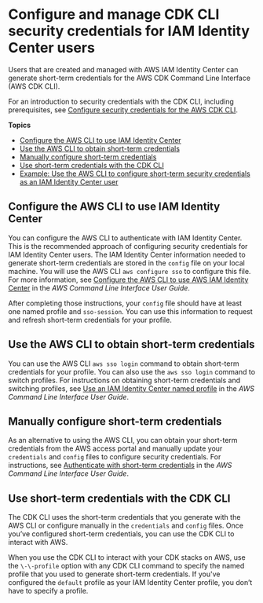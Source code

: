 # Configure and manage CDK CLI security credentials for IAM Identity Center users<a name="configure-access-sso"></a>

Users that are created and managed with AWS IAM Identity Center can generate short\-term credentials for the AWS CDK Command Line Interface \(AWS CDK CLI\)\.

For an introduction to security credentials with the CDK CLI, including prerequisites, see [Configure security credentials for the AWS CDK CLI](configure-access.md)\.

**Topics**
+ [Configure the AWS CLI to use IAM Identity Center](#configure-access-sso-cli)
+ [Use the AWS CLI to obtain short\-term credentials](#configure-access-sso-obtain)
+ [Manually configure short\-term credentials](#configure-access-sso-manual)
+ [Use short\-term credentials with the CDK CLI](#configure-access-sso-cdk)
+ [Example: Use the AWS CLI to configure short\-term security credentials as an IAM Identity Center user](configure-access-sso-example-cli.md)

## Configure the AWS CLI to use IAM Identity Center<a name="configure-access-sso-cli"></a>

You can configure the AWS CLI to authenticate with IAM Identity Center\. This is the recommended approach of configuring security credentials for IAM Identity Center users\. The IAM Identity Center information needed to generate short\-term credentials are stored in the `config` file on your local machine\. You will use the AWS CLI `aws configure sso` to configure this file\. For more information, see [Configure the AWS CLI to use AWS IAM Identity Center](https://docs.aws.amazon.com/cli/latest/userguide/cli-configure-sso.html) in the *AWS Command Line Interface User Guide*\.

After completing those instructions, your `config` file should have at least one named profile and `sso-session`\. You can use this information to request and refresh short\-term credentials for your profile\.

## Use the AWS CLI to obtain short\-term credentials<a name="configure-access-sso-obtain"></a>

You can use the AWS CLI `aws sso login` command to obtain short\-term credentials for your profile\. You can also use the `aws sso login` command to switch profiles\. For instructions on obtaining short\-term credentials and switching profiles, see [Use an IAM Identity Center named profile](https://docs.aws.amazon.com/cli/latest/userguide/sso-using-profile.html) in the *AWS Command Line Interface User Guide*\.

## Manually configure short\-term credentials<a name="configure-access-sso-manual"></a>

As an alternative to using the AWS CLI, you can obtain your short\-term credentials from the AWS access portal and manually update your `credentials` and `config` files to configure security credentials\. For instructions, see [Authenticate with short\-term credentials](https://docs.aws.amazon.com/cli/latest/userguide/cli-authentication-short-term.html) in the *AWS Command Line Interface User Guide*\.

## Use short\-term credentials with the CDK CLI<a name="configure-access-sso-cdk"></a>

The CDK CLI uses the short\-term credentials that you generate with the AWS CLI or configure manually in the `credentials` and `config` files\. Once you’ve configured short\-term credentials, you can use the CDK CLI to interact with AWS\.

When you use the CDK CLI to interact with your CDK stacks on AWS, use the `\-\-profile` option with any CDK CLI command to specify the named profile that you used to generate short\-term credentials\. If you've configured the `default` profile as your IAM Identity Center profile, you don’t have to specify a profile\.
